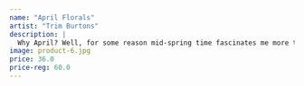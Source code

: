 ```yaml
---
name: "April Florals"
artist: "Trim Burtons"
description: |
  Why April? Well, for some reason mid-spring time fascinates me more than any. So one day as I was waiting for the train to go home I stopped by this small flower field close by then made several paintings of these beautiful red flowers. Later that day my mom worried sick, but hey I got her some of my paintings and she liked it!
image: product-6.jpg
price: 36.0
price-reg: 60.0
---
```

